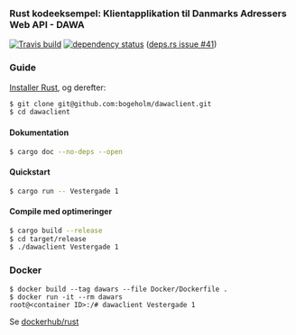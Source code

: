 ### Rust kodeeksempel: Klientapplikation til Danmarks Adressers Web API - DAWA

[![Travis build](https://travis-ci.com/bogeholm/dawaclient.svg?branch=master)](https://travis-ci.com/github/bogeholm/dawaclient)
[![dependency status](https://deps.rs/repo/github/bogeholm/dawaclient/status.svg)](https://deps.rs/repo/github/bogeholm/dawaclient) ([deps.rs issue #41](https://github.com/srijs/deps.rs/issues/41))

### Guide
[Installer Rust](https://www.rust-lang.org/tools/install), og derefter:
```bash
$ git clone git@github.com:bogeholm/dawaclient.git
$ cd dawaclient
```

#### Dokumentation
```bash
$ cargo doc --no-deps --open
```

#### Quickstart
```bash
$ cargo run -- Vestergade 1
``` 

#### Compile med optimeringer
```bash
$ cargo build --release
$ cd target/release
$ ./dawaclient Vestergade 1
``` 

### Docker
```shell
$ docker build --tag dawars --file Docker/Dockerfile .
$ docker run -it --rm dawars
root@<container ID>:/# dawaclient Vestergade 1
```
Se [dockerhub/rust](https://hub.docker.com/_/rust)
